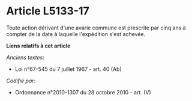 # Article L5133-17

Toute action dérivant d'une avarie commune est prescrite par cinq ans à compter de la date à laquelle l'expédition s'est
achevée.

**Liens relatifs à cet article**

_Anciens textes_:

  - Loi n°67-545 du 7 juillet 1967 - art. 40 (Ab)

_Codifié par_:

  - Ordonnance n°2010-1307 du 28 octobre 2010 - art. (V)
